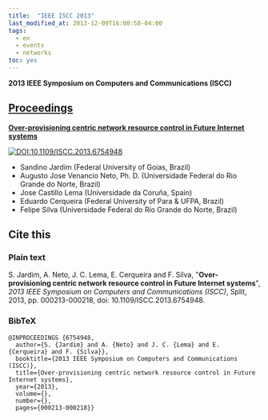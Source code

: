```yaml
---
title:  "IEEE ISCC 2013"
last_modified_at: 2013-12-09T16:00:58-04:00
tags:
  - en
  - events
  - networks
toc: yes
---
```


**2013 IEEE Symposium on Computers and Communications (ISCC)**

## [Proceedings](https://ieeexplore.ieee.org/xpl/conhome/6746555/proceeding)

[**Over-provisioning centric network resource control in Future Internet systems**](https://ieeexplore.ieee.org/document/6754948)

[![DOI:10.1109/ISCC.2013.6754948](https://zenodo.org/badge/DOI/10.1109/ISCC.2013.6754948.svg)](https://doi.org/10.1109/ISCC.2013.6754948)

 - Sandino Jardim (Federal University of Goias, Brazil)
 - Augusto Jose Venancio Neto, Ph. D. (Universidade Federal do Rio Grande do Norte, Brazil)
 - Jose Castillo Lema (Universidade da Coruña, Spain)
 - Eduardo Cerqueira (Federal University of Para & UFPA, Brazil)
 - Felipe Silva (Universidade Federal do Rio Grande do Norte, Brazil)

## Cite this

### Plain text

S. Jardim, A. Neto, J. C. Lema, E. Cerqueira and F. Silva, "**Over-provisioning centric network resource control in Future Internet systems**", *2013 IEEE Symposium on Computers and Communications (ISCC)*, Split, 2013, pp. 000213-000218, doi: 10.1109/ISCC.2013.6754948.

### BibTeX

```
@INPROCEEDINGS {6754948,
  author={S. {Jardim} and A. {Neto} and J. C. {Lema} and E. {Cerqueira} and F. {Silva}},
  booktitle={2013 IEEE Symposium on Computers and Communications (ISCC)}, 
  title={Over-provisioning centric network resource control in Future Internet systems}, 
  year={2013},
  volume={},
  number={},
  pages={000213-000218}}
```  
